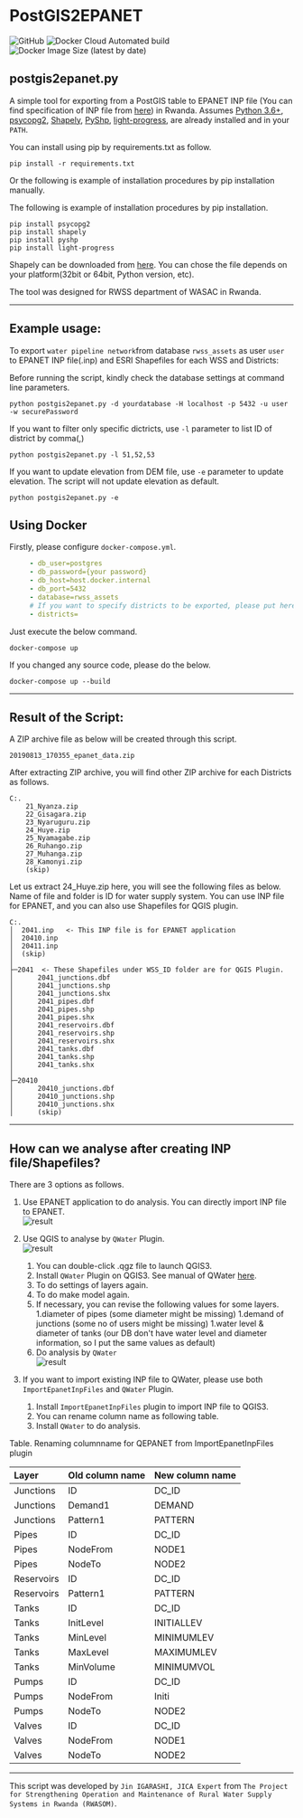 # PostGIS2EPANET
![GitHub](https://img.shields.io/github/license/wasac/postgis2epanet)
![Docker Cloud Automated build](https://img.shields.io/docker/cloud/automated/wasac/postgis2epanet)
![Docker Image Size (latest by date)](https://img.shields.io/docker/image-size/wasac/postgis2epanet)

## postgis2epanet.py

A simple tool for exporting from a PostGIS table to EPANET INP file (You can find specification of INP file from [here](https://github.com/OpenWaterAnalytics/EPANET/wiki/Input-File-Format)) in Rwanda. Assumes 
[Python 3.6+](http://www.python.org/download/), 
[psycopg2](http://initd.org/psycopg/download/), 
[Shapely](https://github.com/Toblerity/Shapely), 
[PyShp](https://github.com/GeospatialPython/pyshp),
[light-progress](https://pypi.org/project/light-progress/),
are already installed and in your ````PATH````.

You can install using pip by requirements.txt as follow.
````
pip install -r requirements.txt
````

Or the following is example of installation procedures by pip installation manually.

The following is example of installation procedures by pip installation.
````
pip install psycopg2
pip install shapely
pip install pyshp
pip install light-progress
````
Shapely can be downloaded from [here](https://www.lfd.uci.edu/~gohlke/pythonlibs/). You can chose the file depends on your platform(32bit or 64bit, Python version, etc).

The tool was designed for RWSS department of WASAC in Rwanda.

***
## Example usage:

To export ````water pipeline network````from database ````rwss_assets```` as user ````user```` to EPANET INP file(.inp) and ESRI Shapefiles for each WSS and Districts:

Before running the script, kindly check the database settings at command line parameters.
````
python postgis2epanet.py -d yourdatabase -H localhost -p 5432 -u user -w securePassword
````

If you want to filter only specific dictricts, use ````-l```` parameter to list ID of district by comma(,)

````
python postgis2epanet.py -l 51,52,53
````

If you want to update elevation from DEM file, use ````-e```` parameter to update elevation. The script will not update elevation as default.

````
python postgis2epanet.py -e
````

## Using Docker
Firstly, please configure `docker-compose.yml`.
```yaml
     - db_user=postgres
     - db_password={your password}
     - db_host=host.docker.internal
     - db_port=5432
     - database=rwss_assets
     # If you want to specify districts to be exported, please put here like "51,52,53"
     - districts=
```

Just execute the below command.
```
docker-compose up
```

If you changed any source code, please do the below.
```
docker-compose up --build
```

***
## Result of the Script:

A ZIP archive file as below will be created through this script.
````
20190813_170355_epanet_data.zip
````

After extracting ZIP archive, you will find other ZIP archive for each Districts as follows.
````
C:.
    21_Nyanza.zip
    22_Gisagara.zip
    23_Nyaruguru.zip
    24_Huye.zip
    25_Nyamagabe.zip
    26_Ruhango.zip
    27_Muhanga.zip
    28_Kamonyi.zip
    (skip)
````

Let us extract 24_Huye.zip here, you will see the following files as below. 
Name of file and folder is ID for water supply system. You can use INP file for EPANET, and you can also use Shapefiles for QGIS plugin.
````
C:.
│  2041.inp   <- This INP file is for EPANET application
│  20410.inp
│  20411.inp
│  (skip)
│  
├─2041  <- These Shapefiles under WSS_ID folder are for QGIS Plugin.
│      2041_junctions.dbf
│      2041_junctions.shp
│      2041_junctions.shx
│      2041_pipes.dbf
│      2041_pipes.shp
│      2041_pipes.shx
│      2041_reservoirs.dbf
│      2041_reservoirs.shp
│      2041_reservoirs.shx
│      2041_tanks.dbf
│      2041_tanks.shp
│      2041_tanks.shx
│      
├─20410
│      20410_junctions.dbf
│      20410_junctions.shp
│      20410_junctions.shx
│      (skip)
````

***
## How can we analyse after creating INP file/Shapefiles?
There are 3 options as follows.
1. Use EPANET application to do analysis. You can directly import INP file to EPANET.
    <br>![result](https://github.com/JinIgarashi/postgis2epanet/blob/master/images/How%20to%20use%20EPANET.gif)
1. Use QGIS to analyse by ````QWater```` Plugin.
    <br>![result](https://github.com/JinIgarashi/postgis2epanet/blob/master/images/how_to_use_qwater.jpg)
    1. You can double-click .qgz file to launch QGIS3.
    1. Install ````QWater```` Plugin on QGIS3. See manual of QWater [here](https://github.com/jorgealmerio/QWater/blob/master/tutorial_en.md).
    1. To do settings of layers again.
    1. To do make model again.
    1. If necessary, you can revise the following values for some layers.
        1.diameter of pipes (some diameter might be missing)
        1.demand of junctions (some no of users might be missing)
        1.water level & diameter of tanks (our DB don't have water level and diameter information, so I put the same values as default)
    1. Do analysis by ````QWater````
    <br>![result](https://github.com/JinIgarashi/postgis2epanet/blob/master/images/How%20to%20use%20QWater%20for%20EPANET%20on%20QGIS%20plugin.gif)

1. If you want to import existing INP file to QWater, please use both ````ImportEpanetInpFiles```` and ````QWater```` Plugin.
    1. Install ````ImportEpanetInpFiles```` plugin to import INP file to QGIS3.
    1. You can rename column name as following table.
    1. Install ````QWater```` to do analysis. 

Table. Renaming columnname for QEPANET from ImportEpanetInpFiles plugin

|Layer|Old column name|New column name|
|:---|:---|:---|
|Junctions|ID|DC_ID|
|Junctions|Demand1|DEMAND|
|Junctions|Pattern1|PATTERN|
|Pipes|ID|DC_ID|
|Pipes|NodeFrom|NODE1|
|Pipes|NodeTo|NODE2|
|Reservoirs|ID|DC_ID|
|Reservoirs|Pattern1|PATTERN|
|Tanks|ID|DC_ID|
|Tanks|InitLevel|INITIALLEV|
|Tanks|MinLevel|MINIMUMLEV|
|Tanks|MaxLevel|MAXIMUMLEV|
|Tanks|MinVolume|MINIMUMVOL|
|Pumps|ID|DC_ID|
|Pumps|NodeFrom|Initi|
|Pumps|NodeTo|NODE2|
|Valves|ID|DC_ID|
|Valves|NodeFrom|NODE1|
|Valves|NodeTo|NODE2|


***
This script was developed by ````Jin IGARASHI, JICA Expert```` from ````The Project for Strengthening Operation and Maintenance of Rural Water Supply Systems in Rwanda (RWASOM)````.